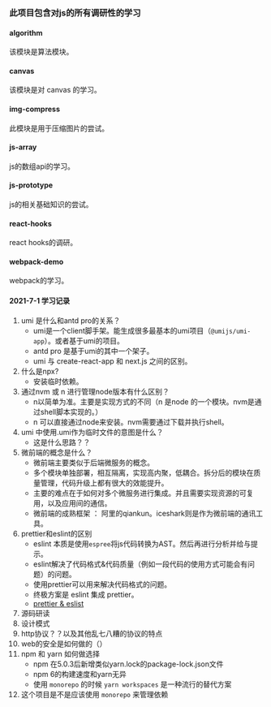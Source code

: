 ### 此项目包含对js的所有调研性的学习

#### algorithm
该模块是算法模块。

#### canvas
该模块是对 canvas 的学习。

#### img-compress
此模块是用于压缩图片的尝试。

#### js-array
js的数组api的学习。

#### js-prototype
js的相关基础知识的尝试。

#### react-hooks
react hooks的调研。

#### webpack-demo
webpack的学习。

#### 2021-7-1 学习记录
1. umi 是什么和antd pro的关系？
    * umi是一个client脚手架。能生成很多最基本的umi项目（`@umijs/umi-app`）。或者基于umi的项目。
    * antd pro 是基于umi的其中一个架子。
    * umi 与 create-react-app 和 next.js 之间的区别。
2. 什么是npx?
    * 安装临时依赖。
3. 通过nvm 或 n 进行管理node版本有什么区别？
    * n以简单为准。主要是实现方式的不同（n 是node 的一个模块。nvm是通过shell脚本实现的。）
    * n 可以直接通过node来安装。nvm需要通过下载并执行shell。
4. umi 中使用.umi作为临时文件的意图是什么？
    * 这是什么思路？？
5. 微前端的概念是什么？
    * 微前端主要类似于后端微服务的概念。
    * 多个模块单独部署，相互隔离，实现高内聚，低耦合。拆分后的模块在质量管理，代码升级上都有很大的效能提升。
    * 主要的难点在于如何对多个微服务进行集成。并且需要实现资源的可复用，以及应用间的通信。
    * 微前端的成熟框架 ： 阿里的qiankun。iceshark则是作为微前端的通讯工具。
6. prettier和eslint的区别
    * eslint 本质是使用`espree`将js代码转换为AST。然后再进行分析并给与提示。
    * eslint解决了代码格式&代码质量（例如一段代码的使用方式可能会有问题）的问题。
    * 使用prettier可以用来解决代码格式的问题。
    * 终极方案是 eslint 集成 prettier。
    * [prettier & eslist](https://zhuanlan.zhihu.com/p/80574300)
7. 源码研读
8. 设计模式
9. http协议？？以及其他乱七八糟的协议的特点
10. web的安全是如何做的（）
11. npm 和 yarn 如何做选择
    * npm 在5.0.3后新增类似yarn.lock的package-lock.json文件
    * npm 6的构建速度和yarn无异
    * 使用 `monorepo` 的时候 `yarn workspaces` 是一种流行的替代方案
12. 这个项目是不是应该使用 `monorepo` 来管理依赖